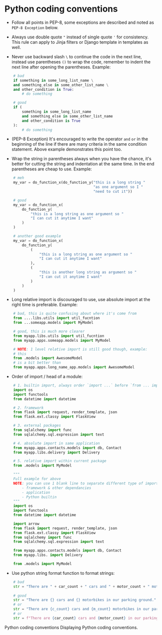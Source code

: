 
# Python coding conventions

* Follow all points in PEP-8, some exceptions are described and noted as `PEP-8 Exception` below.

* Always use double quote `"` instead of single quote `'` for consistency. This rule can apply to Jinja filters or Django template in templates as well.

* Never use backward slash `\` to continue the code in the next line, instead use parentheses `()` to wrap the code, remember to indent the next line after opening the parentheses. Example:
```python
    # bad
    if something in some_long_list_name \
    and something_else in some_other_list_name \
    and other_condition is True:
        # do something

    # good
    if (
        something in some_long_list_name
        and something_else in some_other_list_name
        and other_condition is True
    ):
        # do something
```

* (PEP-8 Exception) It's encouraged to write the operator `and` `or` in the beginning of the line if there are many criteria in the same condition statement. Above example demonstrates this point too.

* Wrap the string in parentheses always when you have the chance, it's better for cutting the string and indentation at the same time. In the end parentheses are cheap to use. Example:
```python
    # meh
    my_var = do_function_x(do_function_y("this is a long string "
                                         "as one argument so I "
                                         "need to cut it"))

    # good
    my_var = do_function_x(
        do_function_y(
            "this is a long string as one argument so "
            "I can cut it anytime I want"
        )
    )

    # another good example
    my_var = do_function_x(
        do_function_y(
            (
                "this is a long string as one argument so "
                "I can cut it anytime I want"
            ),
            (
                "this is another long string as argument so "
                "I can cut it anytime I want"
            )
        )
    )
```

* Long relative import is discouraged to use, use absolute import at the right time is preferable. Example:
```python
    # bad, this is quite confusing about where it's come from
    from ....libs.utils import util_fucntion
    from ...someapp.models import MyModel

    # good, this is much more clearer
    from myapp.libs.utils import util_fucntion
    from myapp.apps.someapp.models import MyModel

    # NOTE: 1 level relative import is still good though, example:
    # this
    from .models import AwesomeModel
    # is a bit better than
    from myapp.apps.long_name_app.models import AwesomeModel
```

* Order of import / head of a module:
```python
    # 1. builtin import, always order `import ...` before `from ... import ...`
    import os
    import functools
    from datetime import datetime

    # 2. framework
    from flask import request, render_template, json
    from flask.ext.classy import FlaskView

    # 3. external packages
    from sqlalchemy import func
    from sqlalchemy.sql.expression import text

    # 4. absolute import in same application
    from myapp.apps.contacts.models import db, Contact
    from myapp.libs.delivery import Delivery

    # 5. relative import within current package
    from .models import MyModel

    """
    Full example for above
    NOTE: you can use 1 blank line to separate different type of import, I would say there are at least 3 main types:
        - framework & other dependancies
        - application
        - Python builtin
    """
    import os
    import functools
    from datetime import datetime

    import arrow
    from flask import request, render_template, json
    from flask.ext.classy import FlaskView
    from sqlalchemy import func
    from sqlalchemy.sql.expression import text

    from myapp.apps.contacts.models import db, Contact
    from myapp.libs. import Delivery

    from .models import MyModel
```

* Use python string format function to format strings:
```python
    # bad
    str = "There are " + car_count + " cars and " + motor_count + " motorbikes in our parking ground."
    
    # good
    str = "There are {} cars and {} motorbikes in our parking ground.".format(car_count, motor_count)
    # or
    str = "There are {c_count} cars and {m_count} motorbikes in our parking ground.".format(m_count=motor_count, c_count=car_count)
    # or
    str = f"There are {car_count} cars and {motor_count} in our parking ground."  # python 3.6+
```
<!--stackedit_data:
eyJoaXN0b3J5IjpbMTQ1NzI0MDcxNiw3MzA5OTgxMTZdfQ==
-->
Python coding conventions
Displaying Python coding conventions.